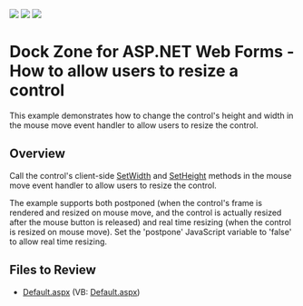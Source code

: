 <!-- default badges list -->
![](https://img.shields.io/endpoint?url=https://codecentral.devexpress.com/api/v1/VersionRange/128554401/13.2.6%2B)
[![](https://img.shields.io/badge/Open_in_DevExpress_Support_Center-FF7200?style=flat-square&logo=DevExpress&logoColor=white)](https://supportcenter.devexpress.com/ticket/details/E5058)
[![](https://img.shields.io/badge/📖_How_to_use_DevExpress_Examples-e9f6fc?style=flat-square)](https://docs.devexpress.com/GeneralInformation/403183)
<!-- default badges end -->
# Dock Zone for ASP.NET Web Forms - How to allow users to resize a control

This example demonstrates how to change the control's height and width in the mouse move event handler to allow users to resize the control.

## Overview

Call the control's client-side [SetWidth](https://docs.devexpress.com/AspNet/js-ASPxClientControl.SetWidth(width)) and [SetHeight](https://docs.devexpress.com/AspNet/js-ASPxClientControl.SetHeight(height)) methods in the mouse move event handler to allow users to resize the control.

The example supports both postponed (when the control's frame is rendered and resized on mouse move, and the control is actually resized after the mouse button is released) and real time resizing (when the control is resized on mouse move). Set the 'postpone' JavaScript variable to 'false' to allow real time resizing.</p>

## Files to Review

* [Default.aspx](./CS/WebSite/Default.aspx) (VB: [Default.aspx](./VB/WebSite/Default.aspx))

